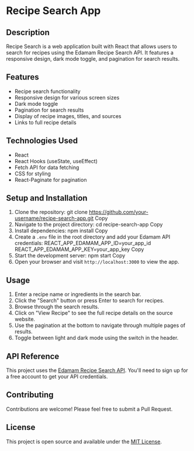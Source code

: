 # Recipe Search App

## Description

Recipe Search is a web application built with React that allows users to search for recipes using the Edamam Recipe Search API. It features a responsive design, dark mode toggle, and pagination for search results.

## Features

- Recipe search functionality
- Responsive design for various screen sizes
- Dark mode toggle
- Pagination for search results
- Display of recipe images, titles, and sources
- Links to full recipe details

## Technologies Used

- React
- React Hooks (useState, useEffect)
- Fetch API for data fetching
- CSS for styling
- React-Paginate for pagination

## Setup and Installation

1. Clone the repository:
git clone https://github.com/your-username/recipe-search-app.git
Copy
2. Navigate to the project directory:
cd recipe-search-app
Copy
3. Install dependencies:
npm install
Copy
4. Create a `.env` file in the root directory and add your Edamam API credentials:
REACT_APP_EDAMAM_APP_ID=your_app_id
REACT_APP_EDAMAM_APP_KEY=your_app_key
Copy
5. Start the development server:
npm start
Copy
6. Open your browser and visit `http://localhost:3000` to view the app.

## Usage

1. Enter a recipe name or ingredients in the search bar.
2. Click the "Search" button or press Enter to search for recipes.
3. Browse through the search results.
4. Click on "View Recipe" to see the full recipe details on the source website.
5. Use the pagination at the bottom to navigate through multiple pages of results.
6. Toggle between light and dark mode using the switch in the header.

## API Reference

This project uses the [Edamam Recipe Search API](https://developer.edamam.com/edamam-recipe-api). You'll need to sign up for a free account to get your API credentials.

## Contributing

Contributions are welcome! Please feel free to submit a Pull Request.

## License

This project is open source and available under the [MIT License](LICENSE).